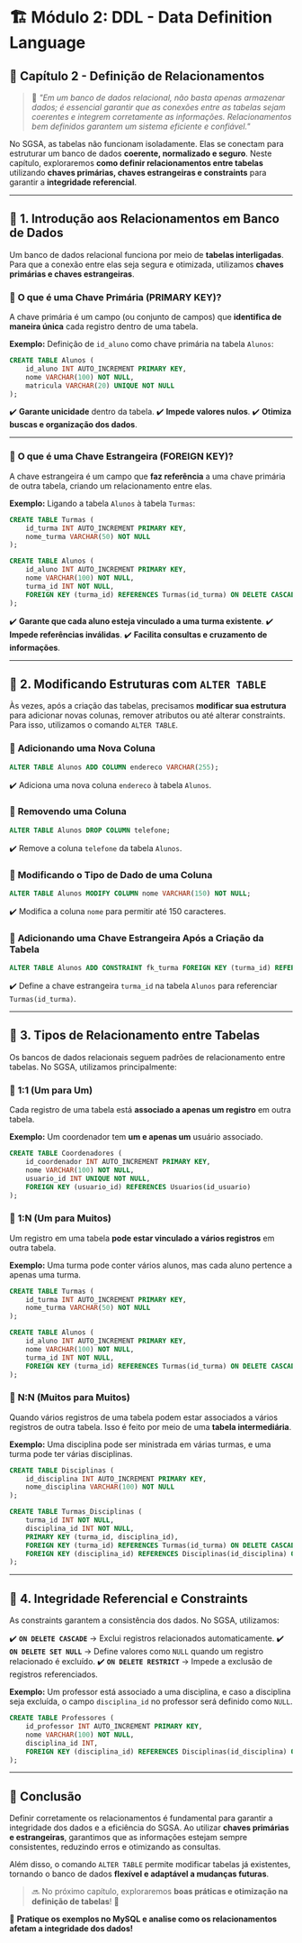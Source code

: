 # 🏗️ Módulo 2: DDL - Data Definition Language

## 🔗 Capítulo 2 - Definição de Relacionamentos

> 🧠 *"Em um banco de dados relacional, não basta apenas armazenar dados; é essencial garantir que as conexões entre as tabelas sejam coerentes e integrem corretamente as informações. Relacionamentos bem definidos garantem um sistema eficiente e confiável."*

No SGSA, as tabelas não funcionam isoladamente. Elas se conectam para estruturar um banco de dados **coerente, normalizado e seguro**. Neste capítulo, exploraremos **como definir relacionamentos entre tabelas** utilizando **chaves primárias, chaves estrangeiras e constraints** para garantir a **integridade referencial**.

------

## 📌 1. Introdução aos Relacionamentos em Banco de Dados

Um banco de dados relacional funciona por meio de **tabelas interligadas**. Para que a conexão entre elas seja segura e otimizada, utilizamos **chaves primárias e chaves estrangeiras**.

### 🔹 **O que é uma Chave Primária (PRIMARY KEY)?**

A chave primária é um campo (ou conjunto de campos) que **identifica de maneira única** cada registro dentro de uma tabela.

**Exemplo:** Definição de `id_aluno` como chave primária na tabela `Alunos`:

```sql
CREATE TABLE Alunos (
    id_aluno INT AUTO_INCREMENT PRIMARY KEY,
    nome VARCHAR(100) NOT NULL,
    matricula VARCHAR(20) UNIQUE NOT NULL
);
```

✔️ **Garante unicidade** dentro da tabela.
✔️ **Impede valores nulos**.
✔️ **Otimiza buscas e organização dos dados**.

------

### 🔹 **O que é uma Chave Estrangeira (FOREIGN KEY)?**

A chave estrangeira é um campo que **faz referência** a uma chave primária de outra tabela, criando um relacionamento entre elas.

**Exemplo:** Ligando a tabela `Alunos` à tabela `Turmas`:

```sql
CREATE TABLE Turmas (
    id_turma INT AUTO_INCREMENT PRIMARY KEY,
    nome_turma VARCHAR(50) NOT NULL
);

CREATE TABLE Alunos (
    id_aluno INT AUTO_INCREMENT PRIMARY KEY,
    nome VARCHAR(100) NOT NULL,
    turma_id INT NOT NULL,
    FOREIGN KEY (turma_id) REFERENCES Turmas(id_turma) ON DELETE CASCADE
);
```

✔️ **Garante que cada aluno esteja vinculado a uma turma existente**.
✔️ **Impede referências inválidas**.
✔️ **Facilita consultas e cruzamento de informações**.

------

## 📌 2. Modificando Estruturas com `ALTER TABLE`

Às vezes, após a criação das tabelas, precisamos **modificar sua estrutura** para adicionar novas colunas, remover atributos ou até alterar constraints. Para isso, utilizamos o comando `ALTER TABLE`.

### 🔹 **Adicionando uma Nova Coluna**

```sql
ALTER TABLE Alunos ADD COLUMN endereco VARCHAR(255);
```

✔️ Adiciona uma nova coluna `endereco` à tabela `Alunos`.

### 🔹 **Removendo uma Coluna**

```sql
ALTER TABLE Alunos DROP COLUMN telefone;
```

✔️ Remove a coluna `telefone` da tabela `Alunos`.

### 🔹 **Modificando o Tipo de Dado de uma Coluna**

```sql
ALTER TABLE Alunos MODIFY COLUMN nome VARCHAR(150) NOT NULL;
```

✔️ Modifica a coluna `nome` para permitir até 150 caracteres.

### 🔹 **Adicionando uma Chave Estrangeira Após a Criação da Tabela**

```sql
ALTER TABLE Alunos ADD CONSTRAINT fk_turma FOREIGN KEY (turma_id) REFERENCES Turmas(id_turma) ON DELETE CASCADE;
```

✔️ Define a chave estrangeira `turma_id` na tabela `Alunos` para referenciar `Turmas(id_turma)`.

------

## 📌 3. Tipos de Relacionamento entre Tabelas

Os bancos de dados relacionais seguem padrões de relacionamento entre tabelas. No SGSA, utilizamos principalmente:

### 🔹 **1:1 (Um para Um)**

Cada registro de uma tabela está **associado a apenas um registro** em outra tabela.

**Exemplo:** Um coordenador tem **um e apenas um** usuário associado.

```sql
CREATE TABLE Coordenadores (
    id_coordenador INT AUTO_INCREMENT PRIMARY KEY,
    nome VARCHAR(100) NOT NULL,
    usuario_id INT UNIQUE NOT NULL,
    FOREIGN KEY (usuario_id) REFERENCES Usuarios(id_usuario)
);
```

### 🔹 **1:N (Um para Muitos)**

Um registro em uma tabela **pode estar vinculado a vários registros** em outra tabela.

**Exemplo:** Uma turma pode conter vários alunos, mas cada aluno pertence a apenas uma turma.

```sql
CREATE TABLE Turmas (
    id_turma INT AUTO_INCREMENT PRIMARY KEY,
    nome_turma VARCHAR(50) NOT NULL
);

CREATE TABLE Alunos (
    id_aluno INT AUTO_INCREMENT PRIMARY KEY,
    nome VARCHAR(100) NOT NULL,
    turma_id INT NOT NULL,
    FOREIGN KEY (turma_id) REFERENCES Turmas(id_turma) ON DELETE CASCADE
);
```

### 🔹 **N:N (Muitos para Muitos)**

Quando vários registros de uma tabela podem estar associados a vários registros de outra tabela. Isso é feito por meio de uma **tabela intermediária**.

**Exemplo:** Uma disciplina pode ser ministrada em várias turmas, e uma turma pode ter várias disciplinas.

```sql
CREATE TABLE Disciplinas (
    id_disciplina INT AUTO_INCREMENT PRIMARY KEY,
    nome_disciplina VARCHAR(100) NOT NULL
);

CREATE TABLE Turmas_Disciplinas (
    turma_id INT NOT NULL,
    disciplina_id INT NOT NULL,
    PRIMARY KEY (turma_id, disciplina_id),
    FOREIGN KEY (turma_id) REFERENCES Turmas(id_turma) ON DELETE CASCADE,
    FOREIGN KEY (disciplina_id) REFERENCES Disciplinas(id_disciplina) ON DELETE CASCADE
);
```

------

## 📌 4. Integridade Referencial e Constraints

As constraints garantem a consistência dos dados. No SGSA, utilizamos:

✔️ **`ON DELETE CASCADE`** → Exclui registros relacionados automaticamente. ✔️ **`ON DELETE SET NULL`** → Define valores como `NULL` quando um registro relacionado é excluído. ✔️ **`ON DELETE RESTRICT`** → Impede a exclusão de registros referenciados.

**Exemplo:** Um professor está associado a uma disciplina, e caso a disciplina seja excluída, o campo `disciplina_id` no professor será definido como `NULL`.

```sql
CREATE TABLE Professores (
    id_professor INT AUTO_INCREMENT PRIMARY KEY,
    nome VARCHAR(100) NOT NULL,
    disciplina_id INT,
    FOREIGN KEY (disciplina_id) REFERENCES Disciplinas(id_disciplina) ON DELETE SET NULL
);
```

------

## 🏁 Conclusão

Definir corretamente os relacionamentos é fundamental para garantir a integridade dos dados e a eficiência do SGSA. Ao utilizar **chaves primárias e estrangeiras**, garantimos que as informações estejam sempre consistentes, reduzindo erros e otimizando as consultas.

Além disso, o comando `ALTER TABLE` permite modificar tabelas já existentes, tornando o banco de dados **flexível e adaptável a mudanças futuras**.

> 🔜 No próximo capítulo, exploraremos **boas práticas e otimização na definição de tabelas**! 🚀

📌 **Pratique os exemplos no MySQL e analise como os relacionamentos afetam a integridade dos dados!**
